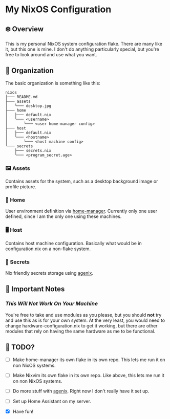 # My NixOS Configuration

## ❄️ Overview

This is my personal NixOS system configuration flake. There are many like it, but this one is mine. I don't do anything particularly special, but you're free to look around and use what you want.

## 📁 Organization

The basic organization is something like this:

```
nixos
├─── README.md
├─── assets
│   ╰─── desktop.jpg
├─── home
│   ├─── default.nix
│   ╰─── <username>
│       ╰─── <user home-manager config>
├─── host
│   ├─── default.nix
│   ╰─── <hostname>
│       ╰─── <host machine config>
╰─── secrets
    ├─── secrets.nix
    ╰─── <program_secret.age>
```

### 🖼️ Assets

Contains assets for the system, such as a desktop background image or profile picture.

### 🏡 Home

User environment definition via [home-manager](https://github.com/nix-community/home-manager). Currently only one user defined, since I am the only one using these machines.

### 🖥️ Host

Contains host machine configuration. Basically what would be in configuration.nix on a non-flake system.

### 🔐 Secrets

Nix friendly secrets storage using [agenix](https://github.com/ryantm/agenix).

## 📝 Important Notes

### **_This Will Not Work On Your Machine_**

You're free to take and use modules as you please, but you should **not** try and use this as is for your own system. At the very least, you would need to change hardware-configuration.nix to get it working, but there are other modules that rely on having the same hardware as me to be functional.

## 📆 TODO?

- [ ] Make home-manager its own flake in its own repo. This lets me run it on non NixOS systems.

- [ ] Make Nixvim its own flake in its own repo. Like above, this lets me run it on non NixOS systems.

- [ ] Do more stuff with [agenix](https://github.com/ryantm/agenix). Right now I don't really have it set up.

- [ ] Set up Home Assistant on my server.

- [x] Have fun!
